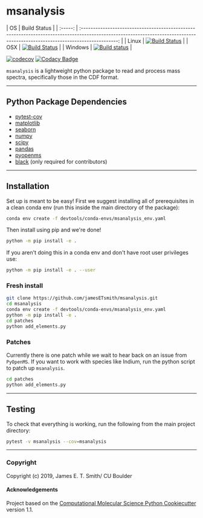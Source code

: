 msanalysis
==============================
[//]: # (Badges)
|   OS    |                                                                                 Build Status                                                                                  |
| :-----: | :---------------------------------------------------------------------------------------------------------------------------------------------------------------------------: |
|  Linux  |                       [![Build Status](https://travis-ci.com/jamesETsmith/MSAnalysis.svg?branch=master)](https://travis-ci.com/jamesETsmith/MSAnalysis)                       |
|   OSX   |                       [![Build Status](https://travis-ci.com/jamesETsmith/MSAnalysis.svg?branch=master)](https://travis-ci.com/jamesETsmith/MSAnalysis)                       |
| Windows | [![Build status](https://ci.appveyor.com/api/projects/status/onphhkq4828e2jiv/branch/master?svg=true)](https://ci.appveyor.com/project/jamesETsmith/msanalysis/branch/master) |

[![codecov](https://codecov.io/gh/jamesETsmith/msanalysis/branch/master/graph/badge.svg)](https://codecov.io/gh/jamesETsmith/msanalysis)
[![Codacy Badge](https://api.codacy.com/project/badge/Grade/631fe5fec12f40c68a5336645e2ef56f)](https://app.codacy.com/manual/jamesETsmith/msanalysis?utm_source=github.com&utm_medium=referral&utm_content=jamesETsmith/msanalysis&utm_campaign=Badge_Grade_Dashboard)
<!-- [![Maintainability](https://api.codeclimate.com/v1/badges/2163494ecded7e51bb0d/maintainability)](https://codeclimate.com/github/jamesETsmith/msanalysis/maintainability) -->

`msanalysis` is a lightweight python package to read and process mass spectra, specifically those in the CDF format.


---
## Python Package Dependencies

- [pytest-cov](https://docs.pytest.org/en/latest/)
- [matplotlib](https://matplotlib.org/)
- [seaborn](https://seaborn.pydata.org/)
- [numpy](https://numpy.org/)
- [scipy](https://www.scipy.org/)
- [pandas](https://pandas.pydata.org/)
- [pyopenms](https://pyopenms.readthedocs.io/en/latest/)
- [black](https://black.readthedocs.io/en/stable/) (only required for contributors)


---
## Installation

Set up is meant to be easy! First we suggest installing all of prerequisites in a clean conda env (run this inside the main directory of the package):

```bash
conda env create -f devtools/conda-envs/msanalysis_env.yaml
```

Then install using pip and we're done!

```bash
python -m pip install -e .
```

If you aren't doing this in a conda env and don't have root user privileges use:

```bash
python -m pip install -e . --user
```

### Fresh install

```bash
git clone https://github.com/jamesETsmith/msanalysis.git
cd msanalysis
conda env create -f devtools/conda-envs/msanalysis_env.yaml
python -m pip install -e .
cd patches
python add_elements.py
```

### Patches

Currently there is one patch while we wait to hear back on an issue from `PyOpenMS`.
If you want to work with species like Indium, run the python script to patch up `msanalysis`.

```bash
cd patches
python add_elements.py
```

---
## Testing

To check that everything is working, run the following from the main project directory:

```bash
pytest -v msanalysis --cov=msanalysis
```

---
### Copyright

Copyright (c) 2019, James E. T. Smith/ CU Boulder


#### Acknowledgements
 
Project based on the 
[Computational Molecular Science Python Cookiecutter](https://github.com/molssi/cookiecutter-cms) version 1.1.
